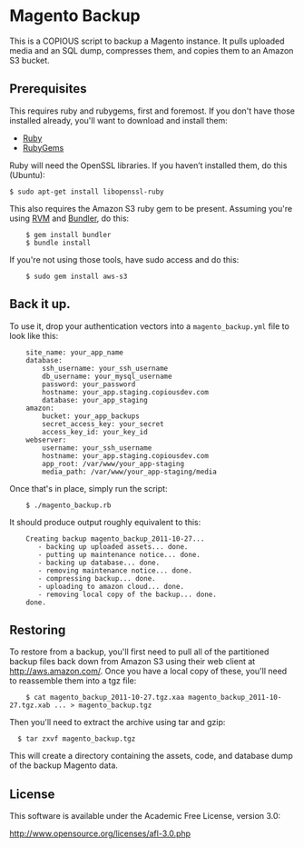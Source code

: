 Magento Backup
==============

This is a COPIOUS script to backup a Magento instance.  It pulls uploaded media and an SQL dump, compresses them, and copies them to an Amazon S3 bucket.

Prerequisites
-------------

This requires ruby and rubygems, first and foremost.  If you don't have those installed already, you'll want to download and install them:

* [Ruby](http://www.ruby-lang.org/en/)
* [RubyGems](https://rubygems.org/pages/download)

Ruby will need the OpenSSL libraries. If you haven’t installed them, do this (Ubuntu):

    $ sudo apt-get install libopenssl-ruby

This also requires the Amazon S3 ruby gem to be present.  Assuming you're using [RVM](http://beginrescueend.com/) and [Bundler](http://gembundler.com/), do this:

		$ gem install bundler
		$ bundle install

If you're not using those tools, have sudo access and do this:

		$ sudo gem install aws-s3

Back it up.
-----------

To use it, drop your authentication vectors into a `magento_backup.yml` file to look like this:

		site_name: your_app_name
		database:
		    ssh_username: your_ssh_username
		    db_username: your_mysql_username
		    password: your_password
		    hostname: your_app.staging.copiousdev.com
		    database: your_app_staging
		amazon:
		    bucket: your_app_backups
		    secret_access_key: your_secret
		    access_key_id: your_key_id
		webserver: 
		    username: your_ssh_username
		    hostname: your_app.staging.copiousdev.com
		    app_root: /var/www/your_app-staging
		    media_path: /var/www/your_app-staging/media

Once that's in place, simply run the script:

		$ ./magento_backup.rb

It should produce output roughly equivalent to this:

		Creating backup magento_backup_2011-10-27...
		   - backing up uploaded assets... done.
		   - putting up maintenance notice... done.
		   - backing up database... done.
		   - removing maintenance notice... done.
		   - compressing backup... done.
		   - uploading to amazon cloud... done.
		   - removing local copy of the backup... done.
		done.

Restoring
---------

To restore from a backup, you'll first need to pull all of the partitioned backup files back down from Amazon S3 using their web client at http://aws.amazon.com/.  Once you have a local copy of these, you'll need to reassemble them into a tgz file:

		$ cat magento_backup_2011-10-27.tgz.xaa magento_backup_2011-10-27.tgz.xab ... > magento_backup.tgz

Then you'll need to extract the archive using tar and gzip:

	  $ tar zxvf magento_backup.tgz

This will create a directory containing the assets, code, and database dump of the backup Magento data.

License
-------

This software is available under the Academic Free License, version 3.0:

http://www.opensource.org/licenses/afl-3.0.php
